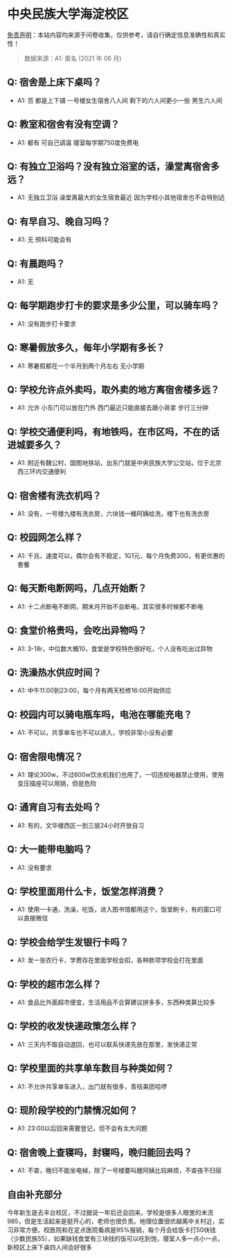 # 中央民族大学海淀校区

[免责声明](https://colleges.chat/#_3)：本站内容均来源于问卷收集，仅供参考，请自行确定信息准确性和真实性！

> 数据来源：A1: 匿名 (2021 年 06 月)

## Q: 宿舍是上床下桌吗？

- A1: 否 都是上下铺 一号楼女生宿舍八人间 剩下的六人间更小一些 男生六人间

## Q: 教室和宿舍有没有空调？

- A1: 都有 可自己调温 寝室每学期750度免费电

## Q: 有独立卫浴吗？没有独立浴室的话，澡堂离宿舍多远？

- A1: 无独立卫浴 澡堂离最大的女生宿舍最近 因为学校小其他宿舍也不会特别远

## Q: 有早自习、晚自习吗？

- A1: 无 预科可能会有

## Q: 有晨跑吗？

- A1: 无

## Q: 每学期跑步打卡的要求是多少公里，可以骑车吗？

- A1: 没有跑步打卡要求

## Q: 寒暑假放多久，每年小学期有多长？

- A1: 寒暑假都在一个半月到两个月左右 无小学期

## Q: 学校允许点外卖吗，取外卖的地方离宿舍楼多远？

- A1: 允许 小东门可以放在门外 西门最近只能直接去跟小哥拿 步行三分钟

## Q: 学校交通便利吗，有地铁吗，在市区吗，不在的话进城要多久？

- A1: 附近有魏公村，国图地铁站，出东门就是中央民族大学公交站，位于北京西三环内交通便利

## Q: 宿舍楼有洗衣机吗？

- A1: 没有，一号楼九楼有洗衣房，六块钱一桶阿姨给洗，楼下也有洗衣房

## Q: 校园网怎么样？

- A1: 千兆，速度可以，偶尔会有不稳定，1G1元，每个月免费30G，有更优惠的套餐

## Q: 每天断电断网吗，几点开始断？

- A1: 十二点断电不断网，期末月开始不会断电，其实很多时候都不断电

## Q: 食堂价格贵吗，会吃出异物吗？

- A1: 3-18r，中位数大概10，食堂是学校特色很好吃，个人没有吃出过异物

## Q: 洗澡热水供应时间？

- A1: 中午11:00到23:00，每个月有两天检修16:00开始供应

## Q: 校园内可以骑电瓶车吗，电池在哪能充电？

- A1: 不可以，共享单车也不可以进入，学校非常小没有必要

## Q: 宿舍限电情况？

- A1: 理论300w，不过600w饮水机我们也用了，一切违规电器禁止使用，使用变压插座可以用锅，但是危险

## Q: 通宵自习有去处吗？

- A1: 有的，文华楼西区一到三层24小时开放自习

## Q: 大一能带电脑吗？

- A1: 没有要求

## Q: 学校里面用什么卡，饭堂怎样消费？

- A1: 使用一卡通，洗澡，吃饭，进入图书馆都用这个，饭堂刷卡，有的窗口可以直接微信

## Q: 学校会给学生发银行卡吗？

- A1: 发一张农行卡，学费存在里面学校会扣，各种款项学校会打在里面

## Q: 学校的超市怎么样？

- A1: 食品比外面超市便宜，生活用品不合算建议拼多多，东西种类算比较多

## Q: 学校的收发快递政策怎么样？

- A1: 三天内不取自动退回，也可以联系快递先放在那里，发快递正常

## Q: 学校里面的共享单车数目与种类如何？

- A1: 不允许共享单车进入，出门就有很多，青桔美团哈啰

## Q: 现阶段学校的门禁情况如何？

- A1: 23:00以后回来需要登记，但不会有太大问题

## Q: 宿舍晚上查寝吗，封寝吗，晚归能回去吗？

- A1: 不查，晚归不能坐电梯，除了一号楼要叫醒阿姨比较麻烦，不查夜不归宿

## 自由补充部分

今年新生是去丰台校区，不过据说一年后还会回来。学校是很多人眼里的末流985，但是生活起来是挺开心的，老师也很负责。地理位置很优越离中关村近，实习非常方便。校医院和在定点医院看病是95%报销，每个月会给饭卡打50块钱（少数民族55），如果缺钱食堂有三块钱的饭可以吃到饱，寝室人多一点小一点，新校区上床下桌四人间会好很多